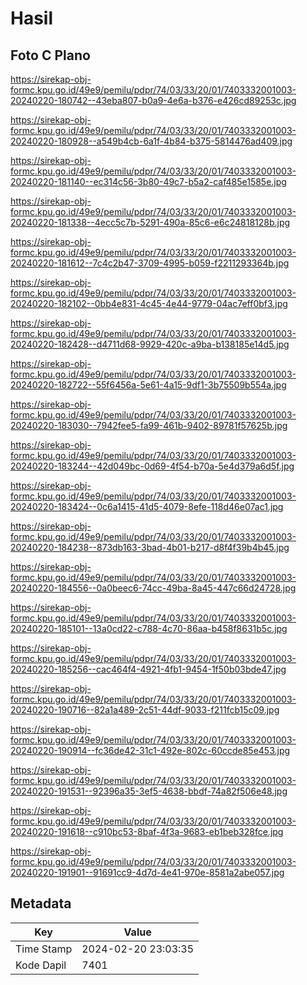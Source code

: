 # Hasil

## Foto C Plano

https://sirekap-obj-formc.kpu.go.id/49e9/pemilu/pdpr/74/03/33/20/01/7403332001003-20240220-180742--43eba807-b0a9-4e6a-b376-e426cd89253c.jpg

https://sirekap-obj-formc.kpu.go.id/49e9/pemilu/pdpr/74/03/33/20/01/7403332001003-20240220-180928--a549b4cb-6a1f-4b84-b375-5814476ad409.jpg

https://sirekap-obj-formc.kpu.go.id/49e9/pemilu/pdpr/74/03/33/20/01/7403332001003-20240220-181140--ec314c56-3b80-49c7-b5a2-caf485e1585e.jpg

https://sirekap-obj-formc.kpu.go.id/49e9/pemilu/pdpr/74/03/33/20/01/7403332001003-20240220-181338--4ecc5c7b-5291-490a-85c6-e6c24818128b.jpg

https://sirekap-obj-formc.kpu.go.id/49e9/pemilu/pdpr/74/03/33/20/01/7403332001003-20240220-181612--7c4c2b47-3709-4995-b059-f2211293364b.jpg

https://sirekap-obj-formc.kpu.go.id/49e9/pemilu/pdpr/74/03/33/20/01/7403332001003-20240220-182102--0bb4e831-4c45-4e44-9779-04ac7eff0bf3.jpg

https://sirekap-obj-formc.kpu.go.id/49e9/pemilu/pdpr/74/03/33/20/01/7403332001003-20240220-182428--d4711d68-9929-420c-a9ba-b138185e14d5.jpg

https://sirekap-obj-formc.kpu.go.id/49e9/pemilu/pdpr/74/03/33/20/01/7403332001003-20240220-182722--55f6456a-5e61-4a15-9df1-3b75509b554a.jpg

https://sirekap-obj-formc.kpu.go.id/49e9/pemilu/pdpr/74/03/33/20/01/7403332001003-20240220-183030--7942fee5-fa99-461b-9402-89781f57625b.jpg

https://sirekap-obj-formc.kpu.go.id/49e9/pemilu/pdpr/74/03/33/20/01/7403332001003-20240220-183244--42d049bc-0d69-4f54-b70a-5e4d379a6d5f.jpg

https://sirekap-obj-formc.kpu.go.id/49e9/pemilu/pdpr/74/03/33/20/01/7403332001003-20240220-183424--0c6a1415-41d5-4079-8efe-118d46e07ac1.jpg

https://sirekap-obj-formc.kpu.go.id/49e9/pemilu/pdpr/74/03/33/20/01/7403332001003-20240220-184238--873db163-3bad-4b01-b217-d8f4f39b4b45.jpg

https://sirekap-obj-formc.kpu.go.id/49e9/pemilu/pdpr/74/03/33/20/01/7403332001003-20240220-184556--0a0beec6-74cc-49ba-8a45-447c66d24728.jpg

https://sirekap-obj-formc.kpu.go.id/49e9/pemilu/pdpr/74/03/33/20/01/7403332001003-20240220-185101--13a0cd22-c788-4c70-86aa-b458f8631b5c.jpg

https://sirekap-obj-formc.kpu.go.id/49e9/pemilu/pdpr/74/03/33/20/01/7403332001003-20240220-185256--cac464f4-4921-4fb1-9454-1f50b03bde47.jpg

https://sirekap-obj-formc.kpu.go.id/49e9/pemilu/pdpr/74/03/33/20/01/7403332001003-20240220-190716--82a1a489-2c51-44df-9033-f211fcb15c09.jpg

https://sirekap-obj-formc.kpu.go.id/49e9/pemilu/pdpr/74/03/33/20/01/7403332001003-20240220-190914--fc36de42-31c1-492e-802c-60ccde85e453.jpg

https://sirekap-obj-formc.kpu.go.id/49e9/pemilu/pdpr/74/03/33/20/01/7403332001003-20240220-191531--92396a35-3ef5-4638-bbdf-74a82f506e48.jpg

https://sirekap-obj-formc.kpu.go.id/49e9/pemilu/pdpr/74/03/33/20/01/7403332001003-20240220-191618--c910bc53-8baf-4f3a-9683-eb1beb328fce.jpg

https://sirekap-obj-formc.kpu.go.id/49e9/pemilu/pdpr/74/03/33/20/01/7403332001003-20240220-191901--91691cc9-4d7d-4e41-970e-8581a2abe057.jpg


## Metadata

| Key        | Value               |
| ---------- | ------------------- |
| Time Stamp | 2024-02-20 23:03:35 |
| Kode Dapil | 7401                |



